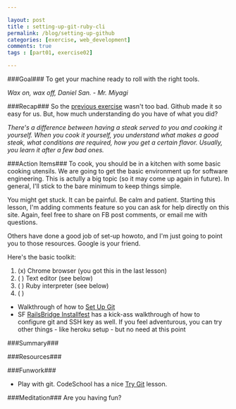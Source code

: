 ```yaml
---

layout: post
title : setting-up-git-ruby-cli
permalink: /blog/setting-up-github
categories: [exercise, web_development]
comments: true
tags : [part01, exercise02]

---
```

###Goal###
To get your machine ready to roll with the right tools.

_Wax on, wax off, Daniel San. - Mr. Miyagi_

###Recap###
So the [previous exercise](../first-site-with-git-generator/) wasn\'t too bad. Github made it so easy for us. But, how much understanding do you have of what you did?

_There\'s a difference between having a steak served to you and cooking it yourself. When you cook it yourself, you understand what makes a good steak, what conditions are required, how you get a certain flavor. Usually, you learn it after a few bad ones._

###Action Items###
To cook, you should be in a kitchen with some basic cooking utensils. We are going to get the basic environment up for software engineering. This is actully a big topic (so it may come up again in future). In general, I\'ll stick to the bare minimum to keep things simple.

You might get stuck. It can be painful. Be calm and patient. Starting this lesson, I\'m adding comments feature so you can ask for help directly on this site. Again, feel free to share on FB post comments, or email me with questions.

Others have done a good job of set-up howoto, and I\'m just going to point you to those resources. Google is your friend.

Here\'s the basic toolkit:
1. (x) Chrome browser (you got this in the last lesson)
2. ( ) Text editor (see below)
3. ( ) Ruby interpreter (see below)
4. ( )

* Walkthrough of how to [Set Up Git](https://help.github.com/articles/set-up-git)
* SF [RailsBridge Installfest](http://docs.railsbridge.org/installfest/) has a kick-ass walkthrough of how to configure git and SSH key as well. If you feel adventurous, you can try other things - like heroku setup - but no need at this point

###Summary###


###Resources###


###Funwork###
* Play with git. CodeSchool has a nice [Try Git](http://try.github.io/) lesson.

###Meditation###
Are you having fun?
